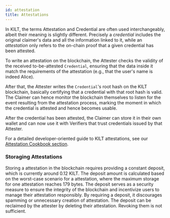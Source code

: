 ```yaml
---
id: attestation
title: Attestations
---
```


In KILT, the terms Attestation and Credential are often used interchangeably, albeit their meaning is slightly different.
Precisely a *credential* includes the original claimer's data and all the information linked to it, while an *attestation* only refers to the on-chain proof that a given credential has been attested.

To write an attestation on the blockchain, the Attester checks the validity of the received to-be-attested `Credential`, ensuring that the data inside it match the requirements of the attestation (e.g., that the user's name is indeed Alice).

After that, the Attester writes the `Credential`'s root hash on the KILT blockchain, basically certifying that a credential with that root hash is valid.
The Claimer can hence monitor the blockchain themselves to listen for the event resulting from the attestation process, marking the moment in which the credential is attested and hence becomes usable.

After the credential has been attested, the Claimer can store it in their own wallet and can now use it with Verifiers that trust credentials issued by that Attester.

For a detailed developer-oriented guide to KILT attestations, see our [Attestation Cookbook section](../../develop/01_sdk/02_cookbook/04_claiming/03_attestation_creation.md).

### Storaging Attestations

Storing a attestation in the blockchain requires providing a constant deposit, which is currently around 0.12 KILT. The deposit amount is calculated based on the worst-case scenario for a attestation, where the maximum storage for one attestation reaches 179 bytes.
The deposit serves as a security measure to ensure the integrity of the blockchain and incentivize users to manage their attestation responsibly. By requiring a deposit, it discourages spamming or unnecessary creation of attestation.
The deposit can be reclaimed by the attester by deleting their attestation. Revoking them is not sufficient.
